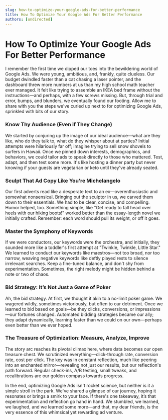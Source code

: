 ```yaml
---
slug: how-to-optimize-your-google-ads-for-better-performance
title: How To Optimize Your Google Ads For Better Performance
authors: [undirected]
---
```


# How To Optimize Your Google Ads For Better Performance

I remember the first time we dipped our toes into the bewildering world of Google Ads. We were young, ambitious, and, frankly, quite clueless. Our budget dwindled faster than a cat chasing a laser pointer, and the dashboard threw more numbers at us than my high school math teacher ever managed. It felt like trying to assemble an IKEA bed frame without the instructions—and perhaps, with a few screws missing. But, through trial and error, bumps, and blunders, we eventually found our footing. Allow me to share with you the steps we've curled up next to for optimizing Google Ads, sprinkled with bits of our story.

### Know Thy Audience (Even if They Change)

We started by conjuring up the image of our ideal audience—what are they like, who do they talk to, what do they whisper about at parties? Initial attempts were hilariously far off; imagine trying to sell snow shovels to surfers in Hawaii. Once we pinned down interests, demographics, and behaviors, we could tailor ads to speak directly to those who mattered. Test, adapt, and then test some more. It's like hosting a dinner party but never knowing if your guests are vegetarian or keto until they've already seated.

### Sculpt That Ad Copy Like You’re Michelangelo

Our first adverts read like a desperate text to an ex—overenthusiastic and somewhat nonsensical. Bringing out the sculptor in us, we carved them down to their essentials. We had to be clear, concise, and compelling. Humor helped, too. Something simple, like "Get ready to fall head over heels with our hiking boots!" worked better than the essay-length novel we initially crafted. Remember: each word should pull its weight, or off it goes.

### Master the Symphony of Keywords

If we were conductors, our keywords were the orchestra, and initially, they sounded more like a toddler's first attempt at "Twinkle, Twinkle, Little Star." We learned to conduct our keywords like maestros—not too broad, nor too narrow, weaving negative keywords like deftly played rests to silence irrelevant searches. Keep a fine-tuned balance, and don't shy from experimentation. Sometimes, the right melody might be hidden behind a note or two of chaos.

### Bid Strategy: It’s Not Just a Game of Poker

Ah, the bid strategy. At first, we thought it akin to a no-limit poker game. We wagered wildly, sometimes victoriously, but often to our detriment. Once we learned to bid based on goals—be they clicks, conversions, or impressions—our fortunes changed. Automated bidding strategies became our ally; they adapt dynamically, learning faster than we could on our own—perhaps even better than we ever hoped.

### The Treasure of Optimization: Measure, Analyze, Improve

The story arc reaches its pivotal climax here, where data becomes our open treasure chest. We scrutinized everything—click-through rate, conversion rate, cost per click. The key was in constant reflection, much like peering into an enchanted mirror—revealing not just our results, but our reflection's path forward. Regular check-ins, A/B testing, small tweaks, and recalibrations are our golden compass towards progress.

In the end, optimizing Google Ads isn't rocket science, but neither is it a simple stroll in the park. We've shared a glimpse of our journey, hoping it resonates or brings a smirk to your face. If there's one takeaway, it’s that experimentation and reflection go hand in hand. We stumbled, we learned, we laughed, and we learned some more—and that, my dear friends, is the very essence of this whimsical yet rewarding ad venture.